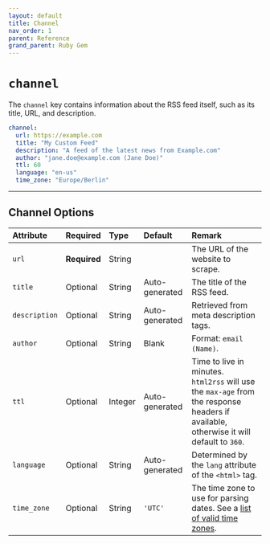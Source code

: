 ```yaml
---
layout: default
title: Channel
nav_order: 1
parent: Reference
grand_parent: Ruby Gem
---
```


# `channel`

The `channel` key contains information about the RSS feed itself, such as its title, URL, and description.

```yaml
channel:
  url: https://example.com
  title: "My Custom Feed"
  description: "A feed of the latest news from Example.com"
  author: "jane.doe@example.com (Jane Doe)"
  ttl: 60
  language: "en-us"
  time_zone: "Europe/Berlin"
```

---

## Channel Options

| Attribute     | Required     | Type    | Default        | Remark                                                                                                                                  |
| :------------ | :----------- | :------ | :------------- | :-------------------------------------------------------------------------------------------------------------------------------------- |
| `url`         | **Required** | String  |                | The URL of the website to scrape.                                                                                                       |
| `title`       | Optional     | String  | Auto-generated | The title of the RSS feed.                                                                                                              |
| `description` | Optional     | String  | Auto-generated | Retrieved from meta description tags.                                                                                                   |
| `author`      | Optional     | String  | Blank          | Format: `email (Name)`.                                                                                                                 |
| `ttl`         | Optional     | Integer | Auto-generated | Time to live in minutes. `html2rss` will use the `max-age` from the response headers if available, otherwise it will default to `360`.  |
| `language`    | Optional     | String  | Auto-generated | Determined by the `lang` attribute of the `<html>` tag.                                                                                 |
| `time_zone`   | Optional     | String  | `'UTC'`        | The time zone to use for parsing dates. See a [list of valid time zones](https://en.wikipedia.org/wiki/List_of_tz_database_time_zones). |
